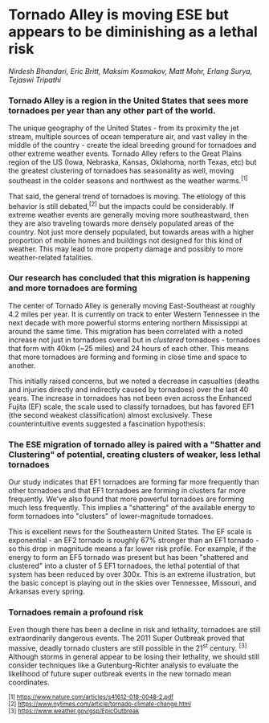 # Tornado Alley is moving ESE but appears to be diminishing as a lethal risk
*Nirdesh Bhandari, Eric Britt, Maksim Kosmakov, Matt Mohr, Erlang Surya, Tejaswi Tripathi*

### Tornado Alley is a region in the United States that sees more tornadoes per year than any other part of the world. 
The unique geography of the United States - from its proximity the jet stream, multiple sources of ocean temperature air, and vast valley in the middle of the country - create the ideal breeding ground for tornadoes and other extreme weather events. Tornado Alley refers to the Great Plains region of the US (Iowa, Nebraska, Kansas, Oklahoma, north Texas, etc) but the greatest clustering of tornadoes has seasonality as well, moving southeast in the colder seasons and northwest as the weather warms.<sup>[1]</sup> 

That said, the general trend of tornadoes is moving. The etiology of this behavior is still debated,<sup>[2]</sup> but the impacts could be considerably. If extreme weather events are generally moving more southeastward, then they are also traveling towards more densely populated areas of the country. Not just more densely populated, but towards areas with a higher proportion of mobile homes and buildings not designed for this kind of weather. This may lead to more property damage and possibly to more weather-related fatalities.

### Our research has concluded that this migration is happening and more tornadoes are forming
The center of Tornado Alley is generally moving East-Southeast at roughly 4.2 miles per year. It is currently on track to enter Western Tennessee in the next decade with more powerful storms entering northern Mississippi at around the same time. This migration has been correlated with a noted increase not just in tornadoes overall but in *clustered* tornadoes - tornadoes that form with 40km (~25 miles) and 24 hours of each other. This means that more tornadoes are forming and forming in close time and space to another. 

This initially raised concerns, but we noted a decrease in casualties (deaths and injuries directly and indirectly caused by tornadoes) over the last 40 years. The increase in tornadoes has not been even across the Enhanced Fujita (EF) scale, the scale used to classify tornadoes, but has favored EF1 (the second weakest classification) almost exclusively. These counterintuitive events suggested a fascination hypothesis: 

### The ESE migration of tornado alley is paired with a "Shatter and Clustering" of potential, creating clusters of weaker, less lethal tornadoes

Our study indicates that EF1 tornadoes are forming far more frequently than other tornadoes and that EF1 tornadoes are forming in clusters far more frequently. We've also found that more powerful tornadoes are forming much less frequently. This implies a "shattering" of the available energy to form tornadoes into "clusters" of lower-magnitude tornadoes. 

This is excellent news for the Southeastern United States. The EF scale is exponential - an EF2 tornado is roughly 67% stronger than an EF1 tornado - so this drop in magnitude means a far lower risk profile. For example, if the energy to form an EF5 tornado was present but has been "shattered and clustered" into a cluster of 5 EF1 tornadoes, the lethal potential of that system has been reduced by over 300x. This is an extreme illustration, but the basic concept is playing out in the skies over Tennessee, Missouri, and Arkansas every spring. 

### Tornadoes remain a profound risk
Even though there has been a decline in risk and lethality, tornadoes are still extraordinarily dangerous events. The 2011 Super Outbreak proved that massive, deadly tornado clusters are still possible in the 21<sup>st</sup> century. <sup>[3]</sup> Although storms in general appear to be losing their lethality, we should still consider techniques like a Gutenburg-Richter analysis to evaluate the likelihood of future super outbreak events in the new tornado mean coordinates.


<sub>[1] https://www.nature.com/articles/s41612-018-0048-2.pdf </sub>  
<sub>[2] https://www.nytimes.com/article/tornado-climate-change.html </sub>  
<sub>[3] https://www.weather.gov/gsp/EpicOutbreak </sub>

